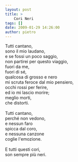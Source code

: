 ```yaml
---
layout: post
title: >
    Cori Neri
tags: []
date: 2009-01-29 14:26:00
author: pietro
---
```

Tutti cantano,<br/>sono il mio laudano,<br/>e se fossi un poco saggio,<br/>non partirei per questo viaggio,<br/>fuori da me,<br/>fuori di sé,<br/>qualcosa di grosso e nero<br/>mi scruta feroce dal mio pensiero,<br/>occhi rossi per ferire,<br/>ed io mi lascio morire;<br/>meglio morti,<br/>che distorti.<br/><br/>Tutti cantano,<br/>perché non vedono,<br/>e nessun faro<br/>spicca dal coro,<br/>e nessuna canzone<br/>coglie l'emozione.<br/><br/>E tutti questi cori,<br/>son sempre più neri.
